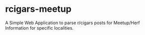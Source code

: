 rcigars-meetup
==============

A Simple Web Application to parse r/cigars posts for Meetup/Herf Information for specific localities.
